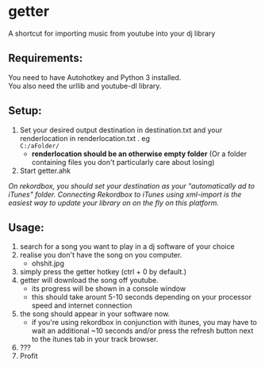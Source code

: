 # getter
A shortcut for importing music from youtube into your dj library
## Requirements:
You need to have Autohotkey and Python 3 installed.  
You also need the urllib and youtube-dl library.
## Setup:
1. Set your desired output destination in destination.txt and your renderlocation in renderlocation.txt . eg  
``` C:/aFolder/ ```
    - __renderlocation should be an otherwise empty folder__ (Or a folder containing files you don't particularly care about losing)
2. Start getter.ahk

_On rekordbox, you should set your destination as your "automatically ad to iTunes" folder. Connecting Rekordbox to iTunes using xml-import is the easiest way to update your library on on the fly on this platform._
## Usage:
1. search for a song you want to play in a dj software of your choice
2. realise you don't have the song on you computer.
    - ohshit.jpg
3. simply press the getter hotkey (ctrl + 0 by default.)
4. getter will download the song off youtube.
    - its progress will be shown in a console window
    - this should take arount 5-10 seconds depending on your processor speed and internet connection
5. the song should appear in your software now.
    - if you're using rekordbox in conjunction with itunes, you may have to wait an additional ~10 seconds and/or press the refresh button next to the itunes tab in your track browser.
6. ???
7. Profit
